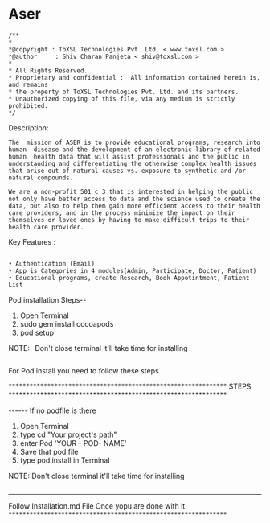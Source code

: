 # Aser

```
/**
*
*@copyright : ToXSL Technologies Pvt. Ltd. < www.toxsl.com >
*@author     : Shiv Charan Panjeta < shiv@toxsl.com >
*
* All Rights Reserved.
* Proprietary and confidential :  All information contained herein is, and remains
* the property of ToXSL Technologies Pvt. Ltd. and its partners.
* Unauthorized copying of this file, via any medium is strictly prohibited.
*/
```
Description:
```
The  mission of ASER is to provide educational programs, research into human  disease and the development of an electronic library of related human  health data that will assist professionals and the public in  understanding and differentiating the otherwise complex health issues  that arise out of natural causes vs. exposure to synthetic and /or  natural compounds.

We are a non-profit 501 c 3 that is interested in helping the public not only have better access to data and the science used to create the data, but also to help them gain more efficient access to their health care providers, and in the process minimize the impact on their themselves or loved ones by having to make difficult trips to their health care provider.

```

Key Features :

```

• Authentication (Email)
• App is Categories in 4 modules(Admin, Participate, Doctor, Patient)
• Educational programs, create Research, Book Appotintment, Patient List

```
Pod installation Steps--


1. Open Terminal
2. sudo gem install cocoapods <press enter>
3. pod setup <press enter>


NOTE:- Don't close terminal it'll take time for installing

```
```
For Pod install you need to follow these steps

************************************************************** STEPS **************************************************************

------ If no podfile is there

1. Open Terminal
2. type cd "Your project's path"
3. enter Pod 'YOUR - POD- NAME'
4. Save that pod file
5. type pod install in Terminal

NOTE: Don't close terminal it'll take time for installing
```

```
************************************************************** 
Follow Installation.md File Once yopu are done with it. **************************************************************
```
